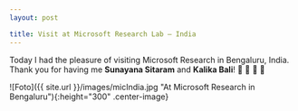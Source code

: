 ```yaml
---
layout: post

title: Visit at Microsoft Research Lab – India
---
```


Today I had the pleasure of visiting Microsoft Research in Bengaluru, India.
Thank you for having me <strong>Sunayana Sitaram</strong> and <strong>Kalika Bali</strong>! &#129505; &#128154; &#128153;  &#128155;

![Foto]({{ site.url }}/images/micIndia.jpg "At Microsoft Research in Bengaluru"){:height="300" .center-image}
